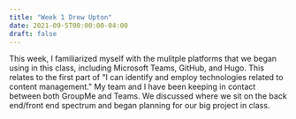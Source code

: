 ```yaml
---
title: "Week 1 Drew Upton"
date: 2021-09-5T00:00:00-04:00
draft: false
---
```


This week, I familiarized myself with the mulitple platforms that we began using in this class, including Microsoft Teams, GitHub, and Hugo. This relates to the first part of "I can identify and employ technologies related to content management." My team and I have been keeping in contact between both GroupMe and Teams. We discussed where we sit on the back end/front end spectrum and began planning for our big project in class.
